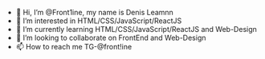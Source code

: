 - 👋 Hi, I’m @Front1ine, my name is Denis Leamnn
- 👀 I’m interested in HTML/CSS/JavaScript/ReactJS
- 🌱 I’m currently learning HTML/CSS/JavaScript/ReactJS and Web-Design
- 💞️ I’m looking to collaborate on FrontEnd and Web-Design
- 📫 How to reach me TG-@front!ine

<!---
Front1ine/Front1ine is a ✨ special ✨ repository because its `README.md` (this file) appears on your GitHub profile.
You can click the Preview link to take a look at your changes.
--->
